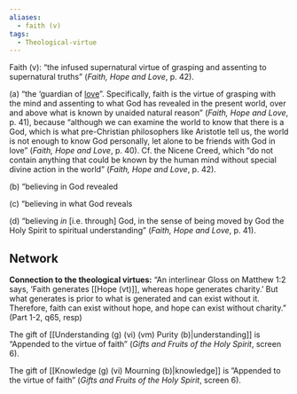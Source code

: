 ```yaml
---
aliases:
  - faith (v)
tags:
  - Theological-virtue
---
```

Faith (v): “the infused supernatural virtue of grasping and assenting to supernatural truths” (_Faith, Hope and Love_, p. 42).  

(a) “the ‘guardian of [love](obsidian://open?vault=Obsidian&file=VGBF%20Network%2FTheological%20Virtues%2FLove%20(v))”. Specifically, faith is the virtue of grasping with the mind and assenting to what God has revealed in the present world, over and above what is known by unaided natural reason” (_Faith, Hope and Love_, p. 41), because “although we can examine the world to know that there is a God, which is what pre-Christian philosophers like Aristotle tell us, the world is not enough to know God personally, let alone to be friends with God in love” (_Faith, Hope and Love_, p. 40). Cf. the Nicene Creed, which “do not contain anything that could be known by the human mind without special divine action in the world” (_Faith, Hope and Love_, p. 42).  

(b) “believing in God revealed  

(c) “believing in what God reveals  

(d) “believing _in_ \[i.e. through] God, in the sense of being moved by God the Holy Spirit to spiritual understanding” (_Faith, Hope and Love_, p. 41).


## Network
**Connection to the theological virtues:** “An interlinear Gloss on Matthew 1:2 says, ‘Faith generates [[Hope (vt)]], whereas hope generates charity.’ But what generates is prior to what is generated and can exist without it. Therefore, faith can exist without hope, and hope can exist without charity.” (Part 1-2, q65, resp)

The gift of [[Understanding (g) (vi) (vm) Purity (b)|understanding]] is “Appended to the virtue of faith” (*Gifts and Fruits of the Holy Spirit*, screen 6).

The gift of [[Knowledge (g) (vi) Mourning (b)|knowledge]] is ”Appended to the virtue of faith” (_Gifts and Fruits of the Holy Spirit_, screen 6).